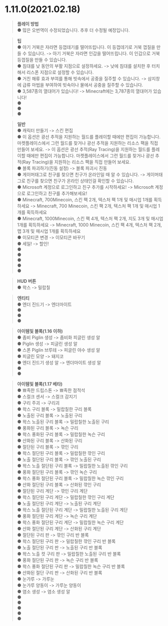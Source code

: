 # 1.11.0(2021.02.18)  
 > **플레이 방법**  
  ● 많은 오번역이 수정되었습니다. 추후 더 수정될 예정입니다.  

 > **팁**  
  ● 아기 거북은 자라면 등껍데기를 떨어뜨립니다. 이 등껍데기로 거북 껍질을 만들 수 있습니다. -> 아기 거북은 자라면 인갑을 떨어뜨립니다. 이 인갑으로 거북 등껍질을 만들 수 있습니다.  
  ● 침대를 낮 동안의 부활 지점으로 설정하세요. -> 낮에 침대를 설치한 후 터치해서 리스폰 지점으로 설정할 수 있습니다.  
  ● 거친 해류 효과 부여를 통해 빗속에서 공중을 질주할 수 있습니다. -> 삼지창에 급류 마법을 부여하여 빗속이나 물에서 공중을 질주할 수 있습니다.  
  ● 3,587종의 열대어가 있습니다! -> Minecraft에는 3,787종의 열대어가 있습니다!  
  ●   
  ●   
  ●   

 > **일반**  
  ● 캐릭터 만들기 -> 스킨 편집  
  ● 이 옵션은 광선 추적을 지원하는 월드를 플레이할 때에만 편집이 가능합니다. 마켓플레이스에서 그런 월드를 찾거나 광선 추적을 지원하는 리소스 팩을 직접 만들어 보세요. -> 이 옵션은 광선 추적(Ray Tracing)을 지원하는 월드를 플레이할 때에만 편집이 가능합니다. 마켓플레이스에서 그런 월드를 찾거나 광선 추적(Ray Tracing)을 지원하는 리소스 팩을 직접 만들어 보세요.  
  ● 블록 파괴하기(진동 설정) -> 블록 파괴시 진동  
  ● 게이머태그로 친구를 찾으면 친구가 온라인일 때 알 수 있습니다. -> 게이머태그로 친구를 찾으면 친구가 온라인 상태인걸 확인할 수 있습니다.  
  ● Microsoft 계정으로 로그인하고 친구 추가를 시작하세요! -> Microsoft 계정으로 로그인하고 친구를 추가해보세요!  
  ● Minecraft, 700Minecoin, 스킨 팩 2개, 텍스처 팩 1개 및 매시업 1개를 획득하세요 -> Minecraft, 700 Minecoin, 스킨 팩 2개, 텍스처 팩 1개 및 매시업 1개를 획득하세요  
  ● Minecraft, 1000Minecoin, 스킨 팩 4개, 텍스처 팩 2개, 지도 3개 및 매시업 1개를 획득하세요 -> Minecraft, 1000 Minecoin, 스킨 팩 4개, 텍스처 팩 2개, 맵 3개 및 매시업 1개를 획득하세요  
  ● 이모티콘 변경 -> 이모티콘 바꾸기  
  ● 세일! -> 할인!  
  ●   
  ●   
  ●   
  ●   
  ●   
  
 > **HUD 버튼**  
  ● 왁스 -> 밀랍칠  
  
 > **엔티티**  
  ● 엔더 진드기 -> 엔더마이트  
  ●   
  ●   
  ●   
  
 > **아이템및 블록(1.16 이하)**  
  ● 좀비 Piglin 생성 -> 좀비화 피글린 생성 알  
  ● Piglin 생성 -> 피글린 생성 알  
  ● 스폰 Piglin 브루테 -> 피글린 야수 생성 알  
  ● 피글린 모양 -> 돼지코  
  ● 엔더 진드기 생성 알 -> 엔더마이트 생성 알  
  ●   
  ●   
  
 > **아이템및 블록(1.17 베타)**  
  ● 뾰족한 드립스톤 -> 뾰족한 점적석  
  ● 스컬크 센서 -> 스컬크 감지기  
  ● 구리 주괴 -> 구리괴  
  ● 왁스 구리 블록 -> 밀랍칠한 구리 블록  
  ● 노출된 구리 블록 -> 노출된 구리   
  ● 왁스 노출된 구리 블록 -> 밀랍칠한 노출된 구리  
  ● 풍화된 구리 블록 -> 녹슨 구리  
  ● 왁스 풍화된 구리 블록 -> 밀랍칠한 녹슨 구리  
  ● 산화된 구리 블록 -> 산화된 구리  
  ● 절단된 구리 블록 -> 깎인 구리  
  ● 왁스 절단된 구리 블록 -> 밀랍칠한 깎인 구리  
  ● 노출 절단된 구리 블록 -> 깎인 노출된 구리  
  ● 왁스 노출 절단된 구리 블록 -> 밀랍칠한 노출된 깎인 구리  
  ● 풍화 절단된 구리 블록 -> 깎인 녹슨 구리  
  ● 왁스 풍화 절단된 구리 블록 -> 밀랍칠한 녹슨 깎인 구리  
  ● 산화 절단된 구리 블록 -> 산화된 깎인 구리  
  ● 절단된 구리 계단 -> 깎인 구리 계단  
  ● 왁스 절단된 구리 계단 -> 밀랍칠한 깎인 구리 계단  
  ● 노출 절단된 구리 계단 -> 노출된 구리 계단  
  ● 왁스 노출 절단된 구리 계단 -> 밀랍칠한 노출된 구리 계단  
  ● 풍화 절단된 구리 계단 -> 녹슨 구리 계단  
  ● 왁스 풍화 절단된 구리 계단 -> 밀랍칠한 녹슨 구리 계단  
  ● 산화 절단된 구리 계단 -> 산화된 구리 계단  
  ● 절단된 구리 판 -> 깎인 구리 반 블록  
  ● 왁스 절단된 구리 판 -> 밀랍칠한 깎인 구리 반 블록  
  ● 노출 절단된 구리 판 -> 노출된 구리 반 블록  
  ● 왁스 노출 컷 구리 판 -> 밀랍칠한 노출된 구리 반 블록  
  ● 풍화 절단된 구리 판 -> 녹슨 구리 반 블록  
  ● 왁스 풍화 절단된 구리 판 -> 밀랍칠한 녹슨 구리 반 블록  
  ● 산화된 절단 구리 판 -> 산화된 구리 반 블록  
  ● 눈가루 -> 가루눈  
  ● 눈가루 양동이 -> 가루눈 양동이  
  ● 염소 생성 -> 염소 생성 알  
  ●   
  ●   
  ●   
  ●   
  ●   